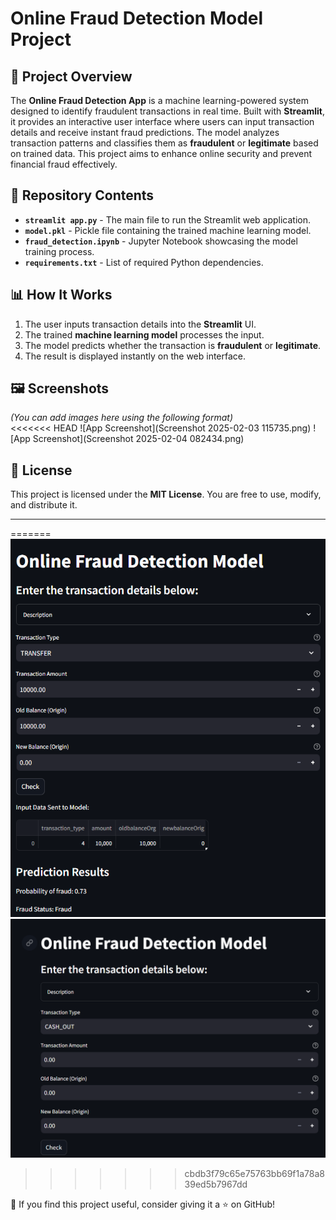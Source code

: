 # Online Fraud Detection Model Project

## 🚀 Project Overview

The **Online Fraud Detection App** is a machine learning-powered system designed to identify fraudulent transactions in real time. Built with **Streamlit**, it provides an interactive user interface where users can input transaction details and receive instant fraud predictions. The model analyzes transaction patterns and classifies them as **fraudulent** or **legitimate** based on trained data. This project aims to enhance online security and prevent financial fraud effectively.

## 📂 Repository Contents

- **`streamlit app.py`** - The main file to run the Streamlit web application.
- **`model.pkl`** - Pickle file containing the trained machine learning model.
- **`fraud_detection.ipynb`** - Jupyter Notebook showcasing the model training process.
- **`requirements.txt`** - List of required Python dependencies.

## 📊 How It Works

1. The user inputs transaction details into the **Streamlit** UI.
2. The trained **machine learning model** processes the input.
3. The model predicts whether the transaction is **fraudulent** or **legitimate**.
4. The result is displayed instantly on the web interface.

## 🖼️ Screenshots

*(You can add images here using the following format)*  
<<<<<<< HEAD
![App Screenshot](Screenshot 2025-02-03 115735.png)
![App Screenshot](Screenshot 2025-02-04 082434.png)

## 📜 License

This project is licensed under the **MIT License**. You are free to use, modify, and distribute it.

---
=======
![App Screenshot](https://github.com/adin11/online-payment-fraud-detection/blob/main/Screenshot%202025-02-04%20082434.png?raw=true)
![App Screenshot](https://github.com/adin11/online-payment-fraud-detection/blob/main/Screenshot%202025-02-03%20115735.png?raw=true)
>>>>>>> cbdb3f79c65e75763bb69f1a78a839ed5b7967dd

🌟 If you find this project useful, consider giving it a ⭐ on GitHub!
